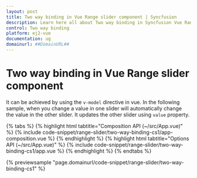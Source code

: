 ```yaml
---
layout: post
title: Two way binding in Vue Range slider component | Syncfusion
description: Learn here all about Two way binding in Syncfusion Vue Range slider component of Syncfusion Essential JS 2 and more.
control: Two way binding 
platform: ej2-vue
documentation: ug
domainurl: ##DomainURL##
---
```


# Two way binding in Vue Range slider component

It can be achieved by using the `v-model` directive in vue. In the following sample, when you change a value in one slider will automatically change the value in the other slider. It updates the other slider using `value` property.

{% tabs %}
{% highlight html tabtitle="Composition API (~/src/App.vue)" %}
{% include code-snippet/range-slider/two-way-binding-cs1/app-composition.vue %}
{% endhighlight %}
{% highlight html tabtitle="Options API (~/src/App.vue)" %}
{% include code-snippet/range-slider/two-way-binding-cs1/app.vue %}
{% endhighlight %}
{% endtabs %}
        
{% previewsample "page.domainurl/code-snippet/range-slider/two-way-binding-cs1" %}